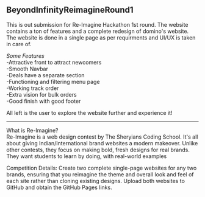 ﻿## BeyondInfinityReimagineRound1
This is out submission for Re-Imagine Hackathon 1st round. The website contains a ton of features and a complete redesign of domino's website. 
The website is done in a single page as per requirments and UI/UX is taken in care of. <br>

*Some Features* <br>
-Attractive front to attract newcomers <br>
-Smooth Navbar <br>
-Deals have a separate section <br>
-Functioning and filtering menu page <br>
-Working track order <br> 
-Extra vision for bulk orders <br>
-Good finish with good footer <br>

All left is the user to explore the website further and experience it!

***

What is Re-Imagine? <br>
Re-Imagine is a web design contest by The Sheryians
Coding School. It's all about giving Indian/International
brand websites a modern makeover. Unlike other contests,
they focus on making bold, fresh designs for real brands. They
want students to learn by doing, with real-world examples

Competition Details:
Create two complete single-page websites for any two brands, ensuring
that you reimagine the theme and overall look and feel of each site
rather than cloning existing designs. Upload both websites to GitHub
and obtain the GitHub Pages links.

